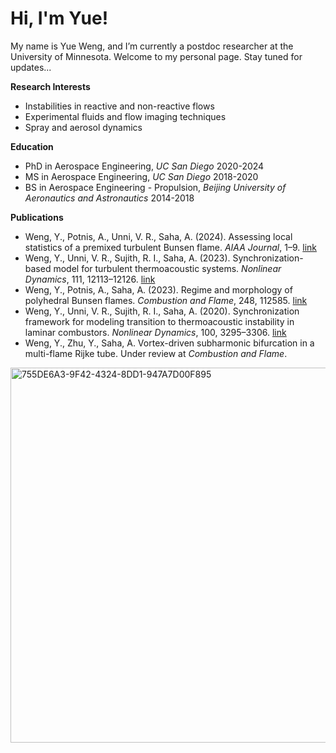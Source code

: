 
# Hi, I'm Yue! 
My name is Yue Weng, and I’m currently a postdoc researcher at the University of Minnesota. 
Welcome to my personal page. Stay tuned for updates... 

**Research Interests**
- Instabilities in reactive and non-reactive flows 
- Experimental fluids and flow imaging techniques 
- Spray and aerosol dynamics 


**Education** 
- PhD in Aerospace Engineering, _UC San Diego_ 2020-2024 
- MS in Aerospace Engineering, _UC San Diego_ 2018-2020 
- BS in Aerospace Engineering - Propulsion, _Beijing University of Aeronautics and Astronautics_ 2014-2018

**Publications** 

- Weng, Y., Potnis, A., Unni, V. R., Saha, A. (2024). Assessing local statistics of a premixed turbulent Bunsen flame. _AIAA Journal_, 1–9. [link](https://doi.org/10.2514/1.j063916)
- Weng, Y., Unni, V. R., Sujith, R. I., Saha, A. (2023). Synchronization-based model for turbulent thermoacoustic systems. _Nonlinear Dynamics_, 111, 12113–12126. [link](https://doi.org/10.1007/s11071-023-08368-z)
- Weng, Y., Potnis, A., Saha, A. (2023). Regime and morphology of polyhedral Bunsen flames. _Combustion and Flame_, 248, 112585. [link](https://doi.org/10.1016/j.combustflame.2022.112585)
- Weng, Y., Unni, V. R., Sujith, R. I., Saha, A. (2020). Synchronization framework for modeling transition to thermoacoustic instability in laminar combustors. _Nonlinear Dynamics_, 100, 3295–3306. [link](https://doi.org/10.1007/s11071-020-05706-3)
- Weng, Y., Zhu, Y., Saha, A. Vortex-driven subharmonic bifurcation in a multi-flame Rijke tube. Under review at _Combustion and Flame_.

<img src="https://github.com/user-attachments/assets/c69f871c-f065-489b-8abd-ae4e6cd7ae40" alt="755DE6A3-9F42-4324-8DD1-947A7D00F895" width="600">

